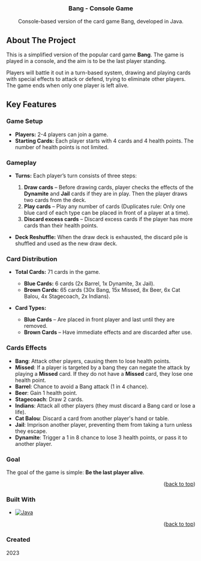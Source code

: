 <a id="readme-top"></a>

<!-- HEADER -->
<div align="center">
  <h3 align="center">Bang - Console Game</h3>
  <p align="center">
    Console-based version of the card game Bang, developed in Java.
  </p>
</div>

<!-- ABOUT THE PROJECT -->
## About The Project

This is a simplified version of the popular card game **Bang**. The game is played in a console, and the aim is to be the last player standing.

Players will battle it out in a turn-based system, drawing and playing cards with special effects to attack or defend, trying to eliminate other players. The game ends when only one player is left alive.

## Key Features

### Game Setup

- **Players:** 2-4 players can join a game.
- **Starting Cards:** Each player starts with 4 cards and 4 health points. The number of health points is not limited.
  
### Gameplay

- **Turns:** Each player’s turn consists of three steps:
  1. **Draw cards** – Before drawing cards, player checks the effects of the **Dynamite** and **Jail** cards if they are in play. Then the player draws two cards from the deck.
  2. **Play cards** – Play any number of cards (Duplicates rule: Only one blue card of each type can be placed in front of a player at a time).
  3. **Discard excess cards** – Discard excess cards if the player has more cards than their health points.

- **Deck Reshuffle:** When the draw deck is exhausted, the discard pile is shuffled and used as the new draw deck.

### Card Distribution

- **Total Cards:** 71 cards in the game.
  - **Blue Cards:** 6 cards (2x Barrel, 1x Dynamite, 3x Jail).
  - **Brown Cards:** 65 cards (30x Bang, 15x Missed, 8x Beer, 6x Cat Balou, 4x Stagecoach, 2x Indians).

- **Card Types:**
  - **Blue Cards** – Are placed in front player and last until they are removed.
  - **Brown Cards** – Have immediate effects and are discarded after use.

### Cards Effects

- **Bang**: Attack other players, causing them to lose health points.
- **Missed**: If a player is targeted by a bang they can negate the attack by playing a **Missed** card. If they do not have a **Missed** card, they lose one health point.
- **Barrel**: Chance to avoid a Bang attack (1 in 4 chance).
- **Beer**: Gain 1 health point.
- **Stagecoach**: Draw 2 cards.
- **Indians**: Attack all other players (they must discard a Bang card or lose a life).
- **Cat Balou**: Discard a card from another player's hand or table.
- **Jail**: Imprison another player, preventing them from taking a turn unless they escape.
- **Dynamite**: Trigger a 1 in 8 chance to lose 3 health points, or pass it to another player.

### Goal

The goal of the game is simple: **Be the last player alive**.

<p align="right">(<a href="#readme-top">back to top</a>)</p>

<!-- TOOLS -->
### Built With

* [![Java][Java.com]][Java-url]

<p align="right">(<a href="#readme-top">back to top</a>)</p>

<!-- LINKS -->
[Java.com]: https://img.shields.io/badge/Java-007396?style=for-the-badge&logo=java&logoColor=white
[Java-url]: https://www.java.com/

### Created

2023
